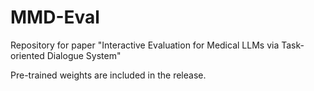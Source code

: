 # MMD-Eval
Repository for paper "Interactive Evaluation for Medical LLMs via Task-oriented Dialogue System"

Pre-trained weights are included in the release.
